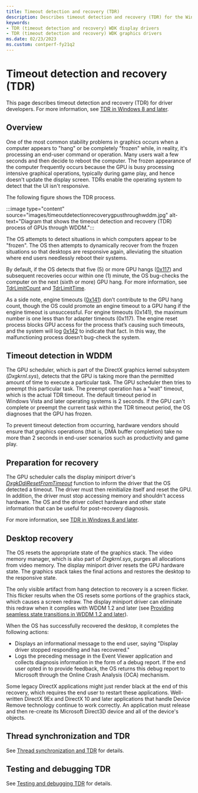 ```yaml
---
title: Timeout detection and recovery (TDR)
description: Describes timeout detection and recovery (TDR) for the Windows Display Driver Model (WDDM)
keywords:
- TDR (timeout detection and recovery) WDK display drivers
- TDR (timeout detection and recovery) WDK graphics drivers
ms.date: 02/23/2023
ms.custom: contperf-fy21q2
---
```


# Timeout detection and recovery (TDR)

This page describes timeout detection and recovery (TDR) for driver developers. For more information, see [TDR in Windows 8 and later](tdr-changes-in-windows-8.md).

## Overview

One of the most common stability problems in graphics occurs when a computer appears to "hang" or be completely "frozen" while, in reality, it's processing an end-user command or operation. Many users wait a few seconds and then decide to reboot the computer. The frozen appearance of the computer frequently occurs because the GPU is busy processing intensive graphical operations, typically during game play, and hence doesn't update the display screen. TDRs enable the operating system to detect that the UI isn't responsive.

The following figure shows the TDR process.

:::image type="content" source="images/timeoutdetectionrecoverygpusthroughwddm.jpg" alt-text="Diagram that shows the timeout detection and recovery (TDR) process of GPUs through WDDM.":::

The OS attempts to detect situations in which computers appear to be "frozen". The OS then attempts to dynamically recover from the frozen situations so that desktops are responsive again, alleviating the situation where end users needlessly reboot their systems.

By default, if the OS detects that five (5) or more GPU hangs ([0x117](../debugger/bug-check-0x117---video-tdr-timeout-detected.md)) and subsequent recoveries occur within one (1) minute, the OS bug-checks the computer on the next (sixth or more) GPU hang. For more information, see [TdrLimitCount](tdr-registry-keys.md#tdrlimitcount) and [TdrLimitTime](tdr-registry-keys.md#tdrlimittime).

As a side note, engine timeouts ([0x141](../debugger/bug-check-0x141---video-engine-timeout-detected.md)) don’t contribute to the GPU hang count, though the OS could promote an engine timeout to a GPU hang if the engine timeout is unsuccessful. For engine timeouts (0x141), the maximum number is one less than for adapter timeouts (0x117). The engine reset process blocks GPU access for the process that’s causing such timeouts, and the system will log [0x142](../debugger/bug-check-0x142--video-tdr-application-blocked.md) to indicate that fact. In this way, the malfunctioning process doesn’t bug-check the system.

## Timeout detection in WDDM

The GPU scheduler, which is part of the DirectX graphics kernel subsystem (*Dxgkrnl.sys*), detects that the GPU is taking more than the permitted amount of time to execute a particular task. The GPU scheduler then tries to preempt this particular task. The preempt operation has a "wait" timeout, which is the actual TDR timeout. The default timeout period in Windows Vista and later operating systems is 2 seconds. If the GPU can't complete or preempt the current task within the TDR timeout period, the OS diagnoses that the GPU has frozen.

To prevent timeout detection from occurring, hardware vendors should ensure that graphics operations (that is, DMA buffer completion) take no more than 2 seconds in end-user scenarios such as productivity and game play.

## Preparation for recovery

The GPU scheduler calls the display miniport driver's [*DxgkDdiResetFromTimeout*](/windows-hardware/drivers/ddi/d3dkmddi/nc-d3dkmddi-dxgkddi_resetfromtimeout) function to inform the driver that the OS detected a timeout. The driver must then reinitialize itself and reset the GPU. In addition, the driver must stop accessing memory and shouldn't access hardware. The OS and the driver collect hardware and other state information that can be useful for post-recovery diagnosis.

For more information, see [TDR in Windows 8 and later](tdr-changes-in-windows-8.md).

## Desktop recovery

The OS resets the appropriate state of the graphics stack. The video memory manager, which is also part of *Dxgkrnl.sys*, purges all allocations from video memory. The display miniport driver resets the GPU hardware state. The graphics stack takes the final actions and restores the desktop to the responsive state.

The only visible artifact from hang detection to recovery is a screen flicker. This flicker results when the OS resets some portions of the graphics stack, which causes a screen redraw. The display miniport driver can eliminate this redraw when it complies with WDDM 1.2 and later (see [Providing seamless state transitions in WDDM 1.2 and later](seamless-state-transitions-in-wddm-1-2-and-later.md)).

When the OS has successfully recovered the desktop, it completes the following actions:

* Displays an informational message to the end user, saying "Display driver stopped responding and has recovered."
* Logs the preceding message in the Event Viewer application and collects diagnosis information in the form of a debug report. If the end user opted in to provide feedback, the OS returns this debug report to Microsoft through the Online Crash Analysis (OCA) mechanism.

Some legacy DirectX applications might just render black at the end of this recovery, which requires the end user to restart these applications. Well-written DirectX 9Ex and DirectX 10 and later applications that handle Device Remove technology continue to work correctly. An application must release and then re-create its Microsoft Direct3D device and all of the device's objects.

## Thread synchronization and TDR

See [Thread synchronization and TDR](thread-synchronization-and-tdr.md) for details.

## Testing and debugging TDR

See [Testing and debugging TDR](tdr-registry-keys.md) for details.
